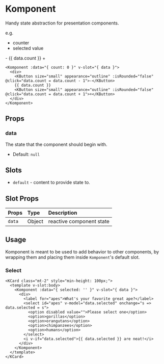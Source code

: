 # Komponent

Handy state abstraction for presentation components.

e.g.

- counter
- selected value

<Komponent :data="{ count: 0 }" v-slot="{ data }">
  <div>
    <KButton size="small" appearance="outline" :isRounded="false" @click="data.count = data.count - 1">-</KButton>
    {{ data.count }}
    <KButton size="small" appearance="outline" :isRounded="false" @click="data.count = data.count + 1">+</KButton>
  </div>
</Komponent>

```vue
<Komponent :data="{ count: 0 }" v-slot="{ data }">
  <div>
    <KButton size="small" appearance="outline" :isRounded="false" @click="data.count = data.count - 1">-</KButton>
    {{ data.count }}
    <KButton size="small" appearance="outline" :isRounded="false" @click="data.count = data.count + 1">+</KButton>
  </div>
</Komponent>
```

## Props

### data

The state that the component should begin with.

- Default: `null`

## Slots

- `default` - content to provide state to.

## Slot Props

| Props       | Type     | Description                     |
| :---------- | :------- | :------------------------------ |
| `data` | Object  | reactive component state |

## Usage

Komponent is meant to be used to add behavior to other components, by wrapping
them and placing them inside `Komponent`'s default slot.


### Select

<KCard class="mt-2" style="min-height: 100px;">
  <template v-slot:body>
    <Komponent :data="{ selected: '' }" v-slot="{ data }">
      <div>
        <label for="apes">What's your favorite great ape?</label>
        <select id="apes" v-model="data.selected" onchange="s => data.selected = s">
          <option disabled value="">Please select one</option>
          <option>gorillas</option>
          <option>orangutans</option>
          <option>chimpanzees</option>
          <option>humans</option>
        </select>
        <i v-if="data.selected">{{ data.selected }} are neat!</i>
      </div>
    </Komponent>
  </template>
</KCard>

```vue
<KCard class="mt-2" style="min-height: 100px;">
  <template v-slot:body>
    <Komponent :data="{ selected: '' }" v-slot="{ data }">
      <div>
        <label for="apes">What's your favorite great ape?</label>
        <select id="apes" v-model="data.selected" onchange="s => data.selected = s">
          <option disabled value="">Please select one</option>
          <option>gorillas</option>
          <option>orangutans</option>
          <option>chimpanzees</option>
          <option>humans</option>
        </select>
        <i v-if="data.selected">{{ data.selected }} are neat!</i>
      </div>
    </Komponent>
  </template>
</KCard>
```